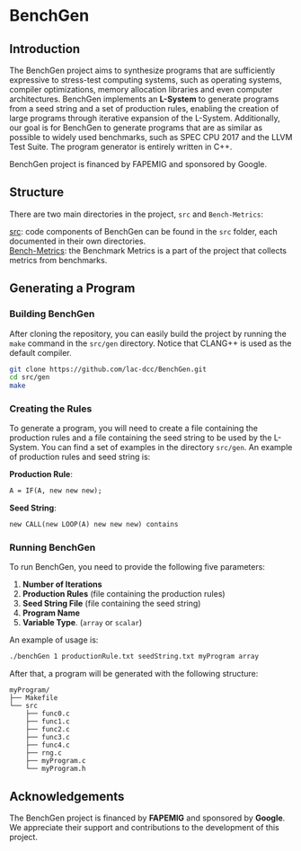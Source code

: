 # BenchGen

## Introduction
The BenchGen project aims to synthesize programs that are sufficiently expressive to stress-test computing systems, such as operating systems, compiler optimizations, memory allocation libraries and even computer architectures.
BenchGen implements an **L-System** to generate programs from a seed string and a set of production rules, enabling the creation of large programs through iterative expansion of the L-System. Additionally, our goal is for BenchGen to generate programs that are as similar as possible to widely used benchmarks, such as SPEC CPU 2017 and the LLVM Test Suite.
The program generator is entirely written in C++.

BenchGen project is financed by FAPEMIG and sponsored by Google.

## Structure
There are two main directories in the project, `src` and `Bench-Metrics`: 

[src](./src/): code components of BenchGen can be found in the `src` folder, each documented in their own directories. \
[Bench-Metrics](./Bench-Metrics): the Benchmark Metrics is a part of the project that collects metrics from benchmarks.

## Generating a Program

### Building BenchGen
After cloning the repository, you can easily build the project by running the `make` command in the `src/gen` directory. Notice that CLANG++ is used as the default compiler.
```bash
git clone https://github.com/lac-dcc/BenchGen.git
cd src/gen
make
```

### Creating the Rules
To generate a program, you will need to create a file containing the production rules and a file containing the seed string to be used by the L-System.
You can find a set of examples in the directory `src/gen`. An example of production rules and seed string is:

**Production Rule**: 
```txt
A = IF(A, new new new);
```

**Seed String**: 
```txt
new CALL(new LOOP(A) new new new) contains
```
### Running BenchGen
To run BenchGen, you need to provide the following five parameters:

1. **Number of Iterations**
2. **Production Rules** (file containing the production rules)
3. **Seed String File** (file containing the seed string)
4. **Program Name**
5. **Variable Type**. (`array` or `scalar`)
   
An example of usage is:
``` bash
./benchGen 1 productionRule.txt seedString.txt myProgram array
```
After that, a program will be generated with the following structure:

```
myProgram/
├── Makefile
└── src
    ├── func0.c
    ├── func1.c
    ├── func2.c
    ├── func3.c
    ├── func4.c
    ├── rng.c
    ├── myProgram.c
    └── myProgram.h
```

## Acknowledgements

The BenchGen project is financed by **FAPEMIG** and sponsored by **Google**. We appreciate their support and contributions to the development of this project.
